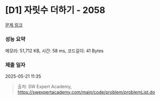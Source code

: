 # [D1] 자릿수 더하기 - 2058 

[문제 링크](https://swexpertacademy.com/main/code/problem/problemDetail.do?contestProbId=AV5QPRjqA10DFAUq) 

### 성능 요약

메모리: 51,712 KB, 시간: 58 ms, 코드길이: 41 Bytes

### 제출 일자

2025-05-21 11:35



> 출처: SW Expert Academy, https://swexpertacademy.com/main/code/problem/problemList.do